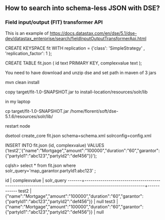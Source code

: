 ## How to search into schema-less JSON with DSE?

### Field input/output (FIT) transformer API

This is an example of https://docs.datastax.com/en/dse/5.1/dse-dev/datastax_enterprise/search/fieldInputOutputTransformerApi.html


CREATE KEYSPACE fit WITH replication = {'class': 'SimpleStrategy' , 'replication_factor': 1 };
 

CREATE TABLE fit.json (
    id text PRIMARY KEY,
    complexvalue text
);

You need to have download and unzip dse and set path in maven of 3 jars

mvn clean install

copy target/fit-1.0-SNAPSHOT.jar to install-location/resources/solr/lib 

in my laptop

cp target/fit-1.0-SNAPSHOT.jar /home/florent/soft/dse-5.1.6/resources/solr/lib/

restart node

dsetool create_core fit.json schema=schema.xml solrconfig=config.xml

INSERT INTO fit.json (id, complexvalue) VALUES ('test2','{"name":"Mortgage","amount":"100000","duration":"60","garantor":{"partyId1":"abc123","partyId2":"def456"}}');

cqlsh> select * from fit.json where solr_query='map_garantor.partyId1:abc123' ;

 id    | complexvalue                                                                                               | solr_query
-------+------------------------------------------------------------------------------------------------------------+------------
 test2 | {"name":"Mortgage","amount":"100000","duration":"60","garantor":{"partyId1":"abc123","partyId2":"def456"}} |       null
 test3 | {"name":"Mortgage","amount":"100000","duration":"60","garantor":{"partyId1":"abc123","partyId2":"def456"}} |       null


